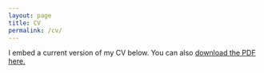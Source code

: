 ```yaml
---
layout: page
title: CV
permalink: /cv/
---
```

I embed a current version of my CV below. You can also <a href = "ShanyaSharma_Resume.pdf">download the PDF here.</a>
<html>
  <head>
    <meta charset="utf-8" />
        <meta name="viewport" content="width=device-width">
  </head>
  <body>
    <object data="ShanyaSharma_Resume.pdf" type="application/pdf" style="min-height:100vh;width:100%"></object>
  </body>
</html>
